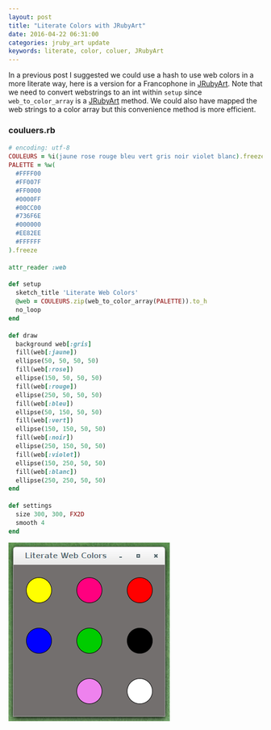 ```yaml
---
layout: post
title: "Literate Colors with JRubyArt"
date: 2016-04-22 06:31:00
categories: jruby_art update
keywords: literate, color, coluer, JRubyArt
---
```


In a previous post I suggested we could use a hash to use web colors in a more literate way, here is a version for a Francophone in [JRubyArt][jruby_art]. Note that we need to convert webstrings to an int within `setup` since `web_to_color_array` is a [JRubyArt][jruby_art] method. We could also have mapped the web strings to a color array but this convenience method is more efficient.

### couluers.rb ###

```ruby
# encoding: utf-8
COULEURS = %i(jaune rose rouge bleu vert gris noir violet blanc).freeze
PALETTE = %w(
  #FFFF00
  #FF007F
  #FF0000
  #0000FF
  #00CC00
  #736F6E
  #000000
  #EE82EE
  #FFFFFF
).freeze

attr_reader :web

def setup
  sketch_title 'Literate Web Colors'
  @web = COULEURS.zip(web_to_color_array(PALETTE)).to_h
  no_loop
end

def draw
  background web[:gris]
  fill(web[:jaune])
  ellipse(50, 50, 50, 50)
  fill(web[:rose])
  ellipse(150, 50, 50, 50)
  fill(web[:rouge])
  ellipse(250, 50, 50, 50)
  fill(web[:bleu])
  ellipse(50, 150, 50, 50)
  fill(web[:vert])
  ellipse(150, 150, 50, 50)
  fill(web[:noir])
  ellipse(250, 150, 50, 50)
  fill(web[:violet])
  ellipse(150, 250, 50, 50)
  fill(web[:blanc])
  ellipse(250, 250, 50, 50)
end

def settings
  size 300, 300, FX2D
  smooth 4
end

```

<img src="/assets/couleurs.png" />

[jruby_art]:https://ruby-processing.github.io/index.html

